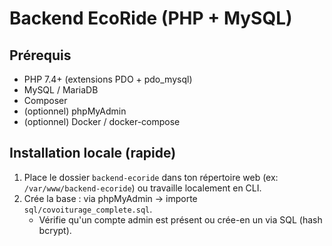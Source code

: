 # Backend EcoRide (PHP + MySQL)

## Prérequis
- PHP 7.4+ (extensions PDO + pdo_mysql)
- MySQL / MariaDB
- Composer
- (optionnel) phpMyAdmin
- (optionnel) Docker / docker-compose

## Installation locale (rapide)
1. Place le dossier `backend-ecoride` dans ton répertoire web (ex: `/var/www/backend-ecoride`) ou travaille localement en CLI.
2. Crée la base : via phpMyAdmin -> importe `sql/covoiturage_complete.sql`.
   - Vérifie qu'un compte admin est présent ou crée-en un via SQL (hash bcrypt).


